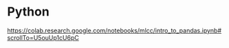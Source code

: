 # Python
https://colab.research.google.com/notebooks/mlcc/intro_to_pandas.ipynb#scrollTo=U5ouUp1cU6pC
